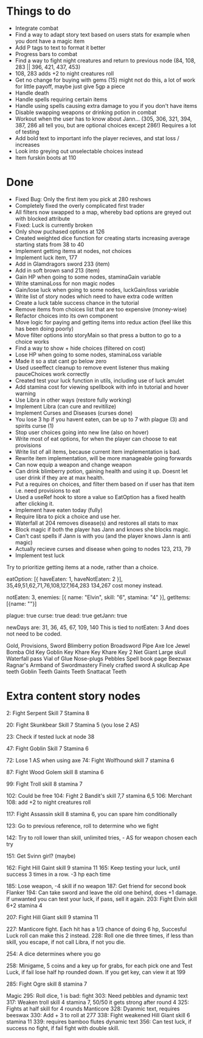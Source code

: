 # Things to do

<ul>
  <li>Integrate combat</li>
  <li>Find a way to adapt story text based on users stats for example when you dont have a magic item</li>
  <li>Add P tags to text to format it better</li>
  <li>Progress bars to combat</li>
  <li>Find a way to fight night creatures and return to previous node (84, 108, 283 || 396, 421, 437, 453)</li>
  <li>108, 283 adds +2 to night creatures roll</li>
  <li>Get no change for buying with gems (15) might not do this, a lot of work for little payoff, maybe just give 5gp a piece</li>
  <li>Handle death</li>
  <li>Handle spells requiring certain items</li>
  <li>Handle using spells causing extra damage to you if you don't have items</li>
  <li>Disable swapping weapons or drinking potion in combat</li>
  <li>Workout when the user has to know about Jann... (305, 306, 321, 394, 387, 286 all tell you, but are optional choices except 286!) Requires a lot of testing</li>
  <li>Add bold text to important info the player recieves, and stat loss / increases</li>
  <li>Look into greying out unselectable choices instead</li>
  <li>Item furskin boots at 110</li>
</ul>

# Done

<ul>
  <li>Fixed Bug: Only the first item you pick at 280 reshows</li>
  <li>Completely fixed the overly complicated first trader</li>
  <li>All filters now swapped to a map, whereby bad options are greyed out with blocked attribute</li>
  <li>Fixed: Luck is currently broken</li>
  <li>Only show puchased options at 126</li>
  <li>Created weighted dice function for creating starts increasing average starting stats from 38 to 40</li>
  <li>Implement getting items at nodes, not choices</li>
  <li>Implement luck item, 177</li>
  <li>Add in Glamdragors sword 233 (item)</li>
  <li>Add in soft brown sand 213 (item)</li>
  <li>Gain HP when going to some nodes, staminaGain variable</li>
  <li>Write staminaLoss for non magic nodes</li>
  <li>Gain/lose luck when going to some nodes, luckGain/loss variable</li>
  <li>Write list of story nodes which need to have extra code written</li>
  <li>Create a luck table success chance in the tutorial</li>
  <li>Remove items from choices list that are too expensive (money-wise)</li>
  <li>Refactor choices into its own component</li>
  <li>Move logic for paying and getting items into redux action (feel like this has been doing poorly)</li>
  <li>Move filter options into storyMain so that press a button to go to a choice works</li>
  <li>Find a way to show + hide choices (filtered on cost)</li>
  <li>Lose HP when going to some nodes, staminaLoss variable</li>
  <li>Made it so a stat cant go below zero</li>
  <li>Used useeffect cleanup to remove event listener thus making pauceChoices work correctly</li>
  <li>Created test your luck function in utils, including use of luck amulet</li>
  <li>Add stamina cost for viewing spellbook with info in tutorial and hover warning</li>
  <li>Use Libra in other ways (restore fully working)</li>
  <li>Implement Libra (can cure and revitilize)</li>
  <li>Implement Curses and Diseases (curses done)</li>
  <li>You lose 3 hp if you havent eaten, can be up to 7 with plague (3) and spirits curse (1)</li>
  <li>Stop user choices going into new line (also on hover)</li>
  <li>Write most of eat options, for when the player can choose to eat provisions</li>
  <li>Write list of all items, because current item implementation is bad.</li>
  <li>Rewrite item implementation, will be more manageable going forwards</li>
  <li>Can now equip a weapon and change weapon</li>
  <li>Can drink blimberry potion, gaining health and using it up. Doesnt let user drink if they are at max health.</li>
  <li>Put a requires on choices, and filter them based on if user has that item i.e. need provisions to eat</li>
  <li>Used a useRef hook to store a value so EatOption has a fixed health after clicking it.</li>
  <li>Implement have eaten today (fully)</li>
  <li>Require libra to pick a choice and use her.</li>
  <li>Waterfall at 204 removes disease(s) and restores all stats to max</li>
  <li>Block magic if both the player has Jann and knows she blocks magic.</li>
  <li>Can't cast spells if Jann is with you (and the player knows Jann is anti magic)</li>
  <li>Actually recieve curses and disease when going to nodes 123, 213, 79</li>
  <li>Implement test luck</li>
</ul>

Try to prioritize getting items at a node, rather than a choice.

eatOption: [{ haveEaten: 1, haveNotEaten: 2 }],
35,49,51,62,71,76,108,127,164,283
134,267 cost money instead.

notEaten: 3,
enemies: [{ name: "Elvin", skill: "6", stamina: "4" }],
getItems: [{name: ""}]

plague: true
curse: true
dead: true
getJann: true

newDays are: 31, 36, 45, 67, 109, 140
This is tied to notEaten: 3
And does not need to be coded.

Gold,
Provisions,
Sword
Blimberry potion
Broadsword
Pipe
Axe
Ice Jewel
Bomba
Old Key
Goblin Key
Khare Key
Khare Key 2
Net Giant
Large skull
Waterfall pass
Vial of Glue
Nose-plugs
Pebbles
Spell book page
Beezwax
Ragnar's Armband of Swordmastery
Finely crafted sword
A skullcap
Ape teeth
Goblin Teeth
Gaints Teeth
Snattacat Teeth

# Extra content story nodes

  2: Fight Serpent Skill 7 Stamina 8
  <!-- 4: Use Key if have it -->
  20: Fight Skunkbear Skill 7 Stamina 5 (you lose 2 AS)
  <!-- 21: Add eat food option  -->
  <!-- 22: Trader Pipe roll  -->
23: Check if tested luck at node 38
<!-- 25: Use up Libra -->
<!-- 29: Choose artefact to give -->
<!-- 31: Possibly lose 3 hp -->
<!-- 32: Choose 2 items to give up -->
<!-- 33: Choice costs 2 gp -->
<!-- 35: Can eat food if you wish 2 or 1 hp -->
<!-- 36: Possibly lose 3 hp -->
<!-- 37: Get Jann -->
<!-- 45: Possibly lose 3 hp -->
47: Fight Goblin Skill 7 Stamina 6
<!-- 48: Takes either spell book or 2 magic items -->
<!-- 50: Get collar -->
<!-- 57: Get 12 gold, lose 1 item user chooses -->
72: Lose 1 AS when using axe
74: Fight Wolfhound skill 7 stamina 6
<!-- 79: Get plague (-3 hp per day) -->
<!-- 82: Test luck -->
87: Fight Wood Golem skill 8 stamina 6
<!-- 88: Options depend on items (pipe) -->
<!-- 93: Must roll 2 dice once, - stamina each time, try more times if wanted -->
99: Fight Troll skill 8 stamina 7
<!-- 100: Options depend on Jann -->
<!-- 101: Nothing leads here -->
102: Could be free
104: Fight 2 Bandit's skill 7,7 stamina 6,5
106: Merchant
108: add +2 to night creatures roll
<!-- 112: Libra choice -->
117: Fight Assassin skill 8 stamina 6, you can spare him conditionally
<!-- 122: Get item Armband + 2 AS if using sword -->
123: Go to previous reference, roll to determine who we fight
<!-- 124: Get cursed, from now on lose +1 stamina for all stamina loss actions except magic -->
<!-- 126: Only view purchased items -->
<!-- 130: Libra option -->
<!-- 133: Test luck if you want -->
<!-- 141: Barter or not for the axe -->
142: Try to roll lower than skill, unlimited tries, - AS for weapon chosen each try
<!-- 144: Test luck -->
151: Get Svinn girl? (maybe)
<!-- 161: You have to pay, so block this option if not enough GP -->
162: Fight Hill Gaint skill 9 stamina 11
165: Keep testing your luck, until success 3 times in a row. -3 hp each time
<!-- 168: Lose all provisions  -->
<!-- 171: Either option means Jann stays -->
<!-- 177: Luck item -->
<!-- 182: Give him axe if have it, or give him something else -->
185: Lose weapon, -4 skill if no weapon
187: Get friend for second book Flanker
194: Can take sword and leave the old one behind, does +1 damage. If unwanted you can test your luck, if pass, sell it again.
203: Fight Elvin skill 6+2 stamina 4
<!-- 204: Waterfall cures you of all except disease -->
<!-- 205: Lose Jann -->
<!-- 206: Dead if no Libra -->
207: Fight Hill Giant skill 9 stamina 11
<!-- 213: Curse of Alianna -2 skill until removed -->
<!-- 214: Trader broadsword barter -->
<!-- 218: Remove each item based on Test your Luck roll -->
227: Manticore fight. Each hit has a 1/3 chance of doing 6 hp, Succesful Luck roll can make this 2 instead.
228: Roll one die three times, if less than skill, you escape, if not call Libra, if not you die.
<!-- 233: Get free waterfall pass -->
254: A dice determines where you go
<!-- 257: The option to buy food 2 gp for 2 provisions -->
258: Minigame, 5 coins and a key up for grabs, for each pick one and Test Luck, if fail lose half hp rounded down. If you get key, can view it at 199
<!-- 261: Lose all items except equipped weapon -->
<!-- 269: Test Luck - if fail you die -->
<!-- 270: Roll dice if 1 - 4 take that damage -->
<!-- 276: Can kill you if Jann is with you. Text is dynamic. -->
<!-- 277: Roll 2 dice, If equals luck, -1 hp, if over luck, -3 hp. If two 6's you die. Other pages affect these numbers. -->
<!-- 283: Get 2 hp if no enemies fought or 1 hp if fought -->
285: Fight Ogre skill 8 stamina 7

Magic
295: Roll dice, 1 is bad: fight
303: Need pebbles and dynamic text
317: Weaken troll skill 4 stamina 7, 50/50 it gets strong after round 4
325: Fights at half skill for 4 rounds Manticore
328: Dyanmic text, requires beeswax
330: Add + 3 to roll at 277
338: Fight weakened Hill Giant skill 6 stamina 11
339: requires bamboo flutes dynamic text
356: Can test luck, if success no fight, if fail fight with double skill.

